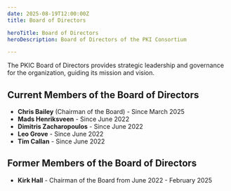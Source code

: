 ```yaml
---
date: 2025-08-19T12:00:00Z
title: Board of Directors

heroTitle: Board of Directors
heroDescription: Board of Directors of the PKI Consortium

---
```


The PKIC Board of Directors provides strategic leadership and governance for the organization, guiding its mission and vision. 

## Current Members of the Board of Directors

* **Chris Bailey** (Chairman of the Board) - Since March 2025
* **Mads Henriksveen** - Since June 2022
* **Dimitris Zacharopoulos** - Since June 2022
* **Leo Grove** - Since June 2022
* **Tim Callan** - Since June 2022

## Former Members of the Board of Directors

* **Kirk Hall** - Chairman of the Board from June 2022 - February 2025
